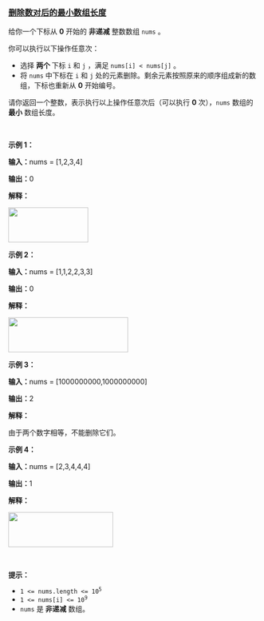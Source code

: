 ### [删除数对后的最小数组长度](https://leetcode-cn.com/problems/minimum-array-length-after-pair-removals)

<p>给你一个下标从 <strong>0</strong> 开始的 <strong>非递减</strong> 整数数组&nbsp;<code>nums</code>&nbsp;。</p>

<p>你可以执行以下操作任意次：</p>

<ul>
	<li>选择 <strong>两个&nbsp;</strong>下标&nbsp;<code>i</code> 和&nbsp;<code>j</code>&nbsp;，满足&nbsp;<code>nums[i] &lt; nums[j]</code>&nbsp;。</li>
	<li>将 <code>nums</code>&nbsp;中下标在&nbsp;<code>i</code> 和&nbsp;<code>j</code>&nbsp;处的元素删除。剩余元素按照原来的顺序组成新的数组，下标也重新从 <strong>0</strong>&nbsp;开始编号。</li>
</ul>

<p>请你返回一个整数，表示执行以上操作任意次后（可以执行 <strong>0</strong> 次），<code>nums</code>&nbsp;数组的 <strong>最小</strong>&nbsp;数组长度。</p>

<p>&nbsp;</p>

<p><strong class="example">示例 1：</strong></p>

<div class="example-block">
<p><strong>输入：</strong><span class="example-io">nums = [1,2,3,4]</span></p>

<p><strong>输出：</strong><span class="example-io">0</span></p>

<p><strong>解释：</strong></p>

<p><img src="https://pic.leetcode.cn/1716779983-AHhkVn-tcase1.gif" style="width: 160px; height: 70px;" /></p>
</div>

<p><strong class="example">示例 2：</strong></p>

<div class="example-block">
<p><strong>输入：</strong><span class="example-io">nums = [1,1,2,2,3,3]</span></p>

<p><strong>输出：</strong><span class="example-io">0</span></p>

<p><strong>解释：</strong></p>

<p><img src="https://pic.leetcode.cn/1716779979-GyQhVf-tcase2.gif" style="width: 240px; height: 70px;" /></p>
</div>

<p><strong class="example">示例 3：</strong></p>

<div class="example-block">
<p><strong>输入：</strong><span class="example-io">nums = [1000000000,1000000000]</span></p>

<p><strong>输出：</strong><span class="example-io">2</span></p>

<p><strong>解释：</strong></p>

<p>由于两个数字相等，不能删除它们。</p>
</div>

<p><strong class="example">示例 4：</strong></p>

<div class="example-block">
<p><strong>输入：</strong><span class="example-io">nums = [2,3,4,4,4]</span></p>

<p><strong>输出：</strong><span class="example-io">1</span></p>

<p><strong>解释：</strong></p>

<p><img src="https://pic.leetcode.cn/1716779940-qRRlHk-tcase3.gif" style="width: 210px; height: 70px;" /></p>
</div>

<p>&nbsp;</p>

<p><strong>提示：</strong></p>

<ul>
	<li><code>1 &lt;= nums.length &lt;= 10<sup>5</sup></code></li>
	<li><code>1 &lt;= nums[i] &lt;= 10<sup>9</sup></code></li>
	<li><code>nums</code>&nbsp;是 <strong>非递减</strong>&nbsp;数组。</li>
</ul>

